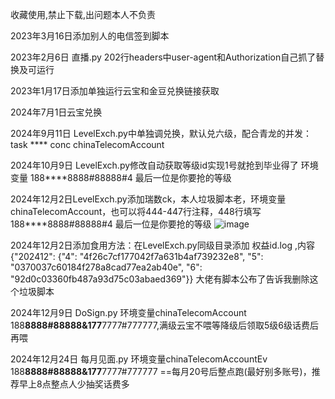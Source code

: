 收藏使用,禁止下载,出问题本人不负责


2023年3月16日添加别人的电信签到脚本

2023年2月6日 直播.py 202行headers中user-agent和Authorization自己抓了替换及可运行

2023年1月17日添加单独运行云宝和金豆兑换链接获取

2024年7月1日云宝兑换

2024年9月11日 LevelExch.py中单独调兑换，默认兑六级，配合青龙的并发：task ****  conc chinaTelecomAccount

2024年10月9日 LevelExch.py修改自动获取等级id实现1号就抢到毕业得了    环境变量    188****8888#88888#4    最后一位是你要抢的等级

2024年12月2日LevelExch.py添加瑞数ck，本人垃圾脚本老，环境变量chinaTelecomAccount，也可以将444-447行注释，448行填写188****8888#88888#4    最后一位是你要抢的等级
![image](https://github.com/user-attachments/assets/1c867775-31b9-4e6c-895f-ef3520386280)

2024年12月2日添加食用方法：在LevelExch.py同级目录添加   权益id.log   ,内容 {"202412": {"4": "4f26c7cf177042f7a631b4af739232e8", "5": "0370037c60184f278a8cad77ea2ab40e", "6": "92d0c03360fb487a93d75c03abaed369"}} 
大佬有脚本公布了告诉我删除这个垃圾脚本

2024年12月9日 DoSign.py  环境变量chinaTelecomAccount  188****8888#88888&177****7777#777777,满级云宝不喂等降级后领取5级6级话费后再喂

2024年12月24日 每月见面.py 环境变量chinaTelecomAccountEv 188****8888#88888&177****7777#777777  ==每月20号后整点跑(最好别多账号)，推荐早上8点整点人少抽奖话费多
